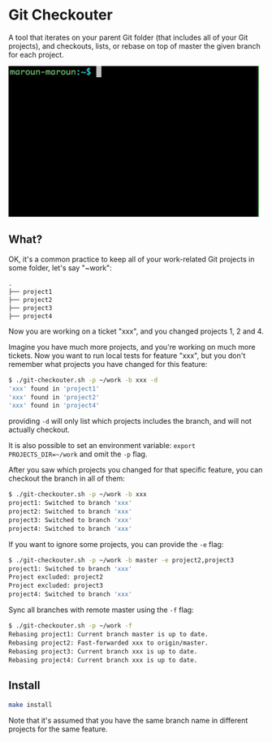 # Git Checkouter

A tool that iterates on your parent Git folder (that includes all of your Git projects),
and checkouts, lists, or rebase on top of master the given branch for each project.

![git-checkouter](.meta/git-checkouter.gif)


## What?

OK, it's a common practice to keep all of your work-related Git projects in some folder, let's say "~work":

```
.
├── project1
├── project2
├── project3
├── project4
```

Now you are working on a ticket "xxx", and you changed projects 1, 2 and 4.

Imagine you have much more projects, and you're working on much more tickets. Now you want to run local tests for feature "xxx", 
but you don't remember what projects you have changed for this feature:

```bash
$ ./git-checkouter.sh -p ~/work -b xxx -d
'xxx' found in 'project1'
'xxx' found in 'project2'
'xxx' found in 'project4'
```

providing `-d` will only list which projects includes the branch, and will not actually checkout.

It is also possible to set an environment variable: `export PROJECTS_DIR=~/work` and omit the `-p` flag.

After you saw which projects you changed for that specific feature, you can checkout the branch in all of them:

```bash
$ ./git-checkouter.sh -p ~/work -b xxx
project1: Switched to branch 'xxx'
project2: Switched to branch 'xxx'
project3: Switched to branch 'xxx'
project4: Switched to branch 'xxx'
```

If you want to ignore some projects, you can provide the `-e` flag:

```bash
$ ./git-checkouter.sh -p ~/work -b master -e project2,project3
project1: Switched to branch 'xxx'
Project excluded: project2
Project excluded: project3
project4: Switched to branch 'xxx'
```

Sync all branches with remote master using the `-f` flag:


```bash
$ ./git-checkouter.sh -p ~/work -f
Rebasing project1: Current branch master is up to date.
Rebasing project2: Fast-forwarded xxx to origin/master.
Rebasing project3: Current branch xxx is up to date.
Rebasing project4: Current branch xxx is up to date.
```


## Install

```bash
make install
```

Note that it's assumed that you have the same branch name in different projects for the same feature.
